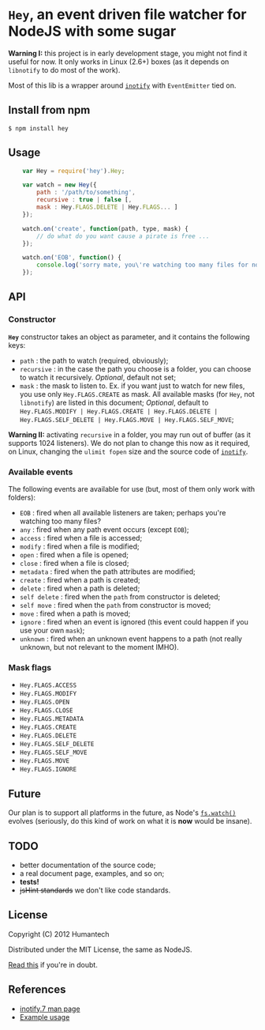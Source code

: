 # `Hey`, an event driven file watcher for NodeJS with some sugar

**Warning I:** this project is in early development stage, you might not find it useful for now. It only works in Linux (2.6+) boxes (as it depends on `libnotify` to do most of the work).

Most of this lib is a wrapper around [`inotify`](https://github.com/c4milo/node-inotify) with `EventEmitter` tied on.

## Install from npm

	$ npm install hey

## Usage
```javascript
	var Hey = require('hey').Hey;

	var watch = new Hey({
		path : '/path/to/something',
		recursive : true | false [,
		mask : Hey.FLAGS.DELETE | Hey.FLAGS... ]
	});

	watch.on('create', function(path, type, mask) {
		// do what do you want cause a pirate is free ...
	});

	watch.on('EOB', function() {
		console.log('sorry mate, you\'re watching too many files for now');
	});
```
## API

### Constructor

**`Hey`** constructor takes an object as parameter, and it contains the following keys:

* `path` : the path to watch (required, obviously);
* `recursive` : in the case the path you choose is a folder, you can choose to watch it recursively. *Optional*, default not set;
* `mask` : the mask to listen to. Ex. if you want just to watch for new files, you use only `Hey.FLAGS.CREATE` as mask. All available masks (for `Hey`, not `libnotify`) are listed in this document; *Optional*, default to `Hey.FLAGS.MODIFY | Hey.FLAGS.CREATE | Hey.FLAGS.DELETE | Hey.FLAGS.SELF_DELETE | Hey.FLAGS.MOVE | Hey.FLAGS.SELF_MOVE`;


**Warning II:** activating `recursive` in a folder, you may run out of buffer (as it supports 1024 listeners). We do not plan to change this now as it required, on Linux, changing the `ulimit fopen` size and the source code of [`inotify`](https://github.com/c4milo/node-inotify).

### Available events

The following events are available for use (but, most of them only work with folders):

* `EOB` : fired when all available listeners are taken; perhaps you're watching too many files?
* `any` : fired when any path event occurs (except `EOB`);
* `access` : fired when a file is accessed;
* `modify` : fired when a file is modified;
* `open` : fired when a file is opened;
* `close` : fired when a file is closed;
* `metadata` : fired when the path attributes are modified;
* `create` : fired when a path is created;
* `delete` : fired when a path is deleted;
* `self delete` : fired when the `path` from constructor is deleted;
* `self move` : fired when the `path` from constructor is moved;
* `move` : fired when a path is moved;
* `ignore` : fired when an event is ignored (this event could happen if you use your own `mask`);
* `unknown` : fired when an unknown event happens to a path (not really unknown, but not relevant to the moment IMHO).

### Mask flags

* `Hey.FLAGS.ACCESS`
* `Hey.FLAGS.MODIFY`
* `Hey.FLAGS.OPEN`
* `Hey.FLAGS.CLOSE`
* `Hey.FLAGS.METADATA`
* `Hey.FLAGS.CREATE`
* `Hey.FLAGS.DELETE`
* `Hey.FLAGS.SELF_DELETE`
* `Hey.FLAGS.SELF_MOVE`
* `Hey.FLAGS.MOVE`
* `Hey.FLAGS.IGNORE`

## Future

Our plan is to support all platforms in the future, as Node's [`fs.watch()`](http://nodejs.org/api/fs.html#fs_fs_watch_filename_options_listener) evolves (seriously, do this kind of work on what it is **now** would be insane).

## TODO

* better documentation of the source code;
* a real document page, examples, and so on;
* **tests!**
* ~~jsHint standards~~ we don't like code standards.

## License

Copyright (C) 2012 Humantech

Distributed under the MIT License, the same as NodeJS.

[Read this](https://github.com/humantech/hey/blob/master/LICENSE) if you're in doubt.

## References
* [inotify.7 man page](http://www.kernel.org/doc/man-pages/online/pages/man7/inotify.7.html)
* [Example usage](https://github.com/humantech/hey/blob/master/examples/directory.js)
